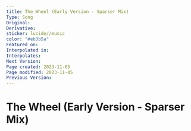 ```yaml
---
title: The Wheel (Early Version - Sparser Mix)
Type: Song
Original: 
Derivative: 
sticker: lucide//music
color: "#eb3b5a"
Featured on: 
Interpolated in: 
Interpolates: 
Next Version: 
Page created: 2023-11-05
Page modified: 2023-11-05
Previous Version: 
---
```


# The Wheel (Early Version - Sparser Mix)
